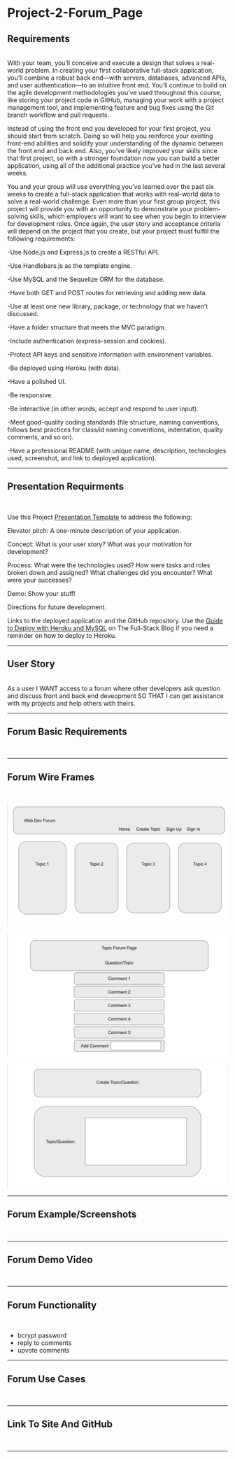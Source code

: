 # Project-2-Forum_Page

## Requirements 
<br>
With your team, you’ll conceive and execute a design that solves a real-world problem. In creating your first collaborative full-stack application, you’ll combine a robust back end—with servers, databases, advanced APIs, and user authentication—to an intuitive front end. You’ll continue to build on the agile development methodologies you’ve used throughout this course, like storing your project code in GitHub, managing your work with a project management tool, and implementing feature and bug fixes using the Git branch workflow and pull requests.

Instead of using the front end you developed for your first project, you should start from scratch. Doing so will help you reinforce your existing front-end abilities and solidify your understanding of the dynamic between the front end and back end. Also, you’ve likely improved your skills since that first project, so with a stronger foundation now you can build a better application, using all of the additional practice you’ve had in the last several weeks.

You and your group will use everything you’ve learned over the past six weeks to create a full-stack application that works with real-world data to solve a real-world challenge. Even more than your first group project, this project will provide you with an opportunity to demonstrate your problem-solving skills, which employers will want to see when you begin to interview for development roles. Once again, the user story and acceptance criteria will depend on the project that you create, but your project must fulfill the following requirements:

-Use Node.js and Express.js to create a RESTful API.

-Use Handlebars.js as the template engine.

-Use MySQL and the Sequelize ORM for the database.

-Have both GET and POST routes for retrieving and adding new data.

-Use at least one new library, package, or technology that we haven’t discussed.

-Have a folder structure that meets the MVC paradigm.

-Include authentication (express-session and cookies).

-Protect API keys and sensitive information with environment variables.

-Be deployed using Heroku (with data).

-Have a polished UI.

-Be responsive.

-Be interactive (in other words, accept and respond to user input).

-Meet good-quality coding standards (file structure, naming conventions, follows best practices for class/id naming conventions, indentation, quality comments, and so on).

-Have a professional README (with unique name, description, technologies used, screenshot, and link to deployed application).

-----

## Presentation Requirments
<br>

Use this Project [Presentation Template](https://docs.google.com/presentation/d/10QaO9KH8HtUXj__81ve0SZcpO5DbMbqqQr4iPpbwKks/edit#slide=id.p) to address the following:

Elevator pitch: A one-minute description of your application.

Concept: What is your user story? What was your motivation for development?

Process: What were the technologies used? How were tasks and roles broken down and assigned? What challenges did you encounter? What were your successes?

Demo: Show your stuff!

Directions for future development.

Links to the deployed application and the GitHub repository. Use the [Guide to Deploy with Heroku and MySQL](https://coding-boot-camp.github.io/full-stack/heroku/deploy-with-heroku-and-mysql) on The Full-Stack Blog if you need a reminder on how to deploy to Heroku.

---
## User Story
<br>
As a user I WANT access to a forum where other developers ask question and discuss front and back end deveopment SO THAT I can get assistance with my projects and help others with theirs.

---
## Forum Basic Requirements
<br>

---
## Forum Wire Frames
<br> 

![Forum Home Page](./assets/images/Wire_Frame_1.png)
<br>

![Forum Page](./assets/images/Wire_Frame_2.png)
<br>

![Forum Create Forum](./assets/images/Wire_Frame_3.png)
<br>

---
## Forum Example/Screenshots
<br>

---
## Forum Demo Video
<br>

---
## Forum Functionality
<br> 

- bcrypt password
- reply to comments
- upvote comments

---
## Forum Use Cases
<br>

---
## Link To Site And GitHub
<br>

---
